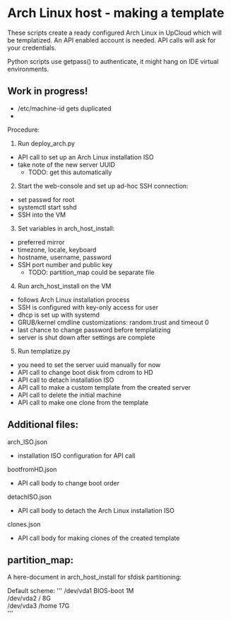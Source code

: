 # Arch Linux host - making a template

These scripts create a ready configured Arch Linux in UpCloud
which will be templatized. An API enabled account is needed.
API calls will ask for your credentials.

Python scripts use getpass() to authenticate, it might hang
on IDE virtual environments.

## Work in progress!

- /etc/machine-id gets duplicated
- 


Procedure:

1. Run deploy_arch.py
  - API call to set up an Arch Linux installation ISO
  - take note of the new server UUID 
    - TODO: get this automatically
2. Start the web-console and set up ad-hoc SSH connection:
  - set passwd for root
  - systemctl start sshd
  - SSH into the VM
3. Set variables in arch_host_install:
  - preferred mirror
  - timezone, locale, keyboard
  - hostname, username, password
  - SSH port number and public key
    - TODO: partition_map could be separate file
4. Run arch_host_install on the VM
  - follows Arch Linux installation process
  - SSH is configured with key-only access for user
  - dhcp is set up with systemd
  - GRUB/kernel cmdline customizations: random.trust and timeout 0
  - last chance to change password before templatizing
  - server is shut down after settings are complete
5. Run templatize.py
  - you need to set the server uuid manually for now
  - API call to change boot disk from cdrom to HD
  - API call to detach installation ISO
  - API call to make a custom template from the created server
  - API call to delete the initial machine
  - API call to make one clone from the template

## Additional files:

arch_ISO.json
- installation ISO configuration for API call

bootfromHD.json
- API call body to change boot order

detachISO.json
- API call body to detach the Arch Linux installation ISO

clones.json
- API call body for making clones of the created template


## partition_map:

A here-document in arch_host_install for sfdisk partitioning:

Default scheme:
'''
/dev/vda1 BIOS-boot 1M  
/dev/vda2 / 8G  
/dev/vda3 /home 17G  
'''


